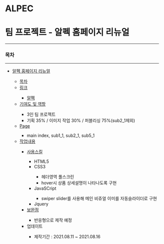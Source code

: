 # ALPEC
<h1>팀 프로젝트 - 알펙 홈페이지 리뉴얼 </h1>
    <hr>
    <h3>목차</h3>
    <hr>
    <ul>
        <li><a href="">알펙 홈페이지 리뉴얼</a></li>
        <ul>
            <li><a href="">목차</a></li>
            <li><a href="">링크</a></li>
                <ul>
                    <li><a href="https://dmstj3156.github.io/ALPEC/">알펙</a></li>     
                </ul>
            <li><a href="">기여도 및 역할</a></li>
                <ul>
                    <li>3인 팀 프로젝트</li>
                    <li>기획 35% / 이미지 작업 30% / 퍼블리싱 75%(sub2_1제외)</li>
                </ul>
            <li><a href="">Page</a></li>
                <ul>
                  <li>main index, sub1_1, sub2_1, sub5_1</li> 
                </ul>
            <li><a href="">작업내용</a></li>
                <ul>
                    <li><a href="">사용스킬</a></li>
                        <ul>
                            <li>HTML5</a></li>
                            <li>CSS3</a></li>
                                <ul>
                                    <li>헤더영역 풀스크린</li>
                                    <li>hover시 상품 상세설명이 나타나도록 구현</li>
                             </ul>
                            <li>JavaSCript</a></li>   
                            <ul>
                                <li>swiper slider를 사용해 메인 비쥬얼 이미를 자동슬라이더로 구현</li>
                             </ul>
                            <li>Jquery</a></li>
                        </ul>
                    <li><a href="">보완점</a></li>
                        <ul>
                            <li>반응형으로 제작 예정</li>
                        </ul>
                    <li>업데이트</li>
                        <ul>
                            <li>제작기간 : 2021.08.11 ~ 2021.08.16</li>
                        </ul>
                </ul>
        </ul>
    </ul>


